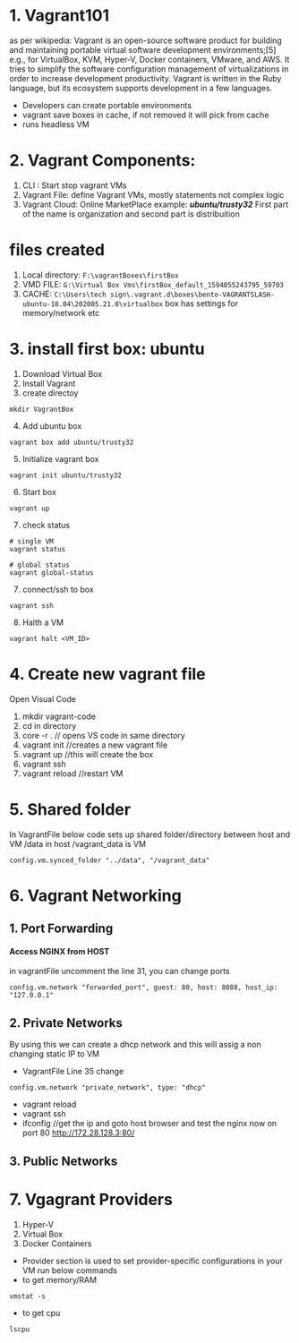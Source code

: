 # 1. Vagrant101
as per wikipedia: Vagrant is an open-source software product for building and maintaining portable virtual software development environments;[5] e.g., for VirtualBox, KVM, Hyper-V, Docker containers, VMware, and AWS. It tries to simplify the software configuration management of virtualizations in order to increase development productivity. Vagrant is written in the Ruby language, but its ecosystem supports development in a few languages.
* Developers can create portable environments
* vagrant save boxes in cache, if not removed it will pick from cache
* runs headless VM

# 2. Vagrant Components:
1. CLI : Start stop vagrant VMs 
2. Vagrant File: define Vagrant VMs, mostly statements not complex logic
3. Vagrant Cloud: Online MarketPlace
  example: ***ubuntu/trusty32*** First part of the name is organization and second part is distribuition
# files created

1. Local directory: `F:\vagrantBoxes\firstBox`
2. VMD FILE: `G:\Virtual Box Vms\firstBox_default_1594055243795_59703`
3. CACHE: `C:\Users\tech sign\.vagrant.d\boxes\bento-VAGRANTSLASH-ubuntu-18.04\202005.21.0\virtualbox` box has settings for memory/network etc

# 3. install first box: ubuntu
1. Download Virtual Box
2. Install Vagrant
3. create directoy 
```
mkdir VagrantBox
```
4. Add ubuntu box
```
vagrant box add ubuntu/trusty32
```
5. Initialize vagrant box
```
vagrant init ubuntu/trusty32
```
6. Start box
```
vagrant up
```
7. check status 
```
# single VM
vagrant status

# global status
vagrant global-status
```
7. connect/ssh to box
```
vagrant ssh
```
8. Halth a VM
```
vagrant halt <VM_ID>

```

# 4. Create new vagrant file
Open Visual Code
1. mkdir vagrant-code
2. cd in directory
3. core -r . // opens VS code in same directory
4. vagrant init //creates a new vagrant file
5. vagrant up //this will create the box
6. vagrant ssh
7. vagrant reload //restart VM

# 5. Shared folder
 In VagrantFile below code sets up shared folder/directory between host and VM /data in host /vagrant_data is VM
 ```
 config.vm.synced_folder "../data", "/vagrant_data"
 ```

# 6. Vagrant Networking
## 1. Port Forwarding
  #### Access NGINX from HOST
  in vagrantFile uncomment the line 31, you can change ports
  ```
  config.vm.network "forwarded_port", guest: 80, host: 8088, host_ip: "127.0.0.1"
  ```
## 2. Private Networks
By using this we can create a dhcp network and this will assig a non changing static IP to VM
*  VagrantFile Line 35 change 
```
config.vm.network "private_network", type: "dhcp"
```
* vagrant reload
* vagrant ssh
* ifconfig //get the ip and goto host browser and test the nginx now on port 80 http://172.28.128.3:80/
## 3. Public Networks

# 7. Vgagrant Providers
1. Hyper-V
2. Virtual Box
3. Docker Containers

* Provider section is used to set provider-specific configurations
in your VM run below commands
* to get memory/RAM
```
vmstat -s
```
* to get cpu
```
lscpu
```

